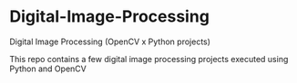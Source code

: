 # Digital-Image-Processing
Digital Image Processing (OpenCV x Python projects)

This repo contains a few digital image processing projects executed using Python and OpenCV
